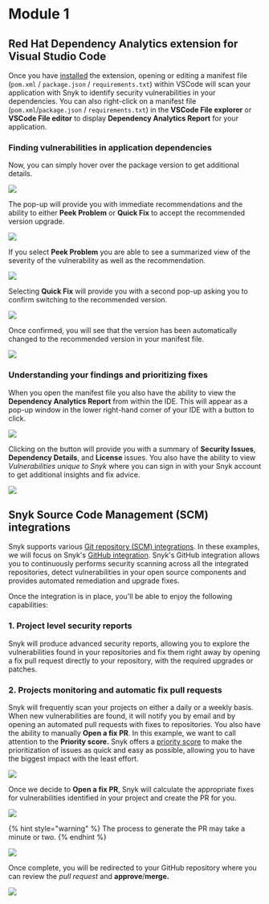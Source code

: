# Module 1

## Red Hat Dependency Analytics extension for Visual Studio Code

Once you have [installed](https://marketplace.visualstudio.com/items?itemName=redhat.fabric8-analytics&ssr=false#overview) the extension, opening or editing a manifest file \(`pom.xml` / `package.json` / `requirements.txt`\) within VSCode will scan your application with Snyk to identify security vulnerabilities in your dependencies. You can also right-click on a manifest file \(`pom.xml`/`package.json` / `requirements.txt`\) in the **VSCode File explorer** or **VSCode File editor** to display **Dependency Analytics Report** for your application.

### Finding vulnerabilities in application dependencies

Now, you can simply hover over the package version to get additional details.

![](../../.gitbook/assets/crda-01.png)

The pop-up will provide you with immediate recommendations and the ability to either **Peek Problem** or **Quick Fix** to accept the recommended version upgrade.

![](../../.gitbook/assets/crda-02.png)

If you select **Peek Problem** you are able to see a summarized view of the severity of the vulnerability as well as the recommendation.

![](../../.gitbook/assets/crda-03.png)

Selecting **Quick Fix** will provide you with a second pop-up asking you to confirm switching to the recommended version.

![](../../.gitbook/assets/crda-04.png)

Once confirmed, you will see that the version has been automatically changed to the recommended version in your manifest file.

![](../../.gitbook/assets/crda-05.png)

### Understanding your findings and prioritizing fixes

When you open the manifest file you also have the ability to view the **Dependency Analytics Report** from within the IDE. This will appear as a pop-up window in the lower right-hand corner of your IDE with a button to click.

![](../../.gitbook/assets/dependency-analytics-03.png)

Clicking on the button will provide you with a summary of **Security Issues**, **Dependency Details**, and **License** issues. You also have the ability to view _Vulnerabilities unique to Snyk_ where you can sign in with your Snyk account to get additional insights and fix advice.

![](../../.gitbook/assets/dependency-analytics-02.png)

## Snyk Source Code Management \(SCM\) integrations

Snyk supports various [Git repository \(SCM\) integrations](https://support.snyk.io/hc/en-us/sections/360001138098-Git-repository-SCM-integrations). In these examples, we will focus on Snyk's [GitHub integration](https://support.snyk.io/hc/en-us/articles/360004032117-GitHub-integration). Snyk's GitHub integration allows you to continuously performs security scanning across all the integrated repositories, detect vulnerabilities in your open source components and provides automated remediation and upgrade fixes.

Once the integration is in place, you'll be able to enjoy the following capabilities:

### **1. Project level security reports**

Snyk will produce advanced security reports, allowing you to explore the vulnerabilities found in your repositories and fix them right away by opening a fix pull request directly to your repository, with the required upgrades or patches.

### **2. Projects monitoring and automatic fix pull requests**

Snyk will frequently scan your projects on either a daily or a weekly basis. When new vulnerabilities are found, it will notify you by email and by opening an automated pull requests with fixes to repositories. You also have the ability to manually **Open a fix PR**. In this example, we want to call attention to the **Priority score.** Snyk offers a [priority score](https://support.snyk.io/hc/en-us/articles/360009884837) to make the prioritization of issues as quick and easy as possible, allowing you to have the biggest impact with the least effort.

![](../../.gitbook/assets/snyk-rh-vuln-01.png)

Once we decide to **Open a fix PR**, Snyk will calculate the appropriate fixes for vulnerabilities identified in your project and create the PR for you.

![](../../.gitbook/assets/snyk-rh-pr-01.gif)

{% hint style="warning" %}
The process to generate the PR may take a minute or two.
{% endhint %}

![](../../.gitbook/assets/snyk-rh-pr-02.gif)

Once complete, you will be redirected to your GitHub repository where you can review the _pull request_ and **approve**/**merge.**

![](../../.gitbook/assets/snyk-rh-pr-03.png)

